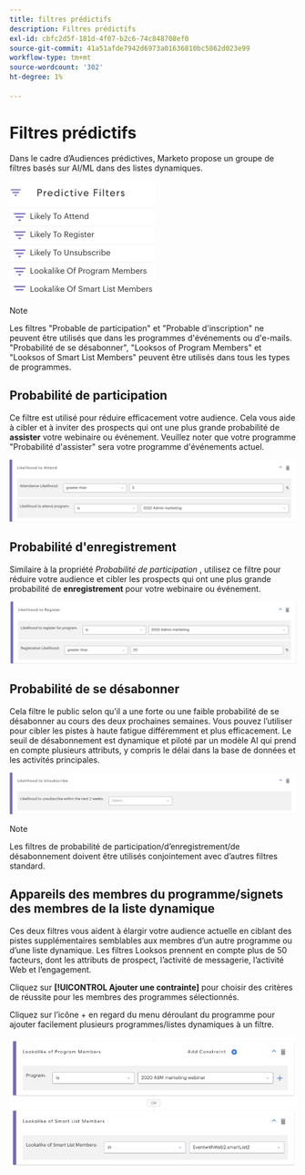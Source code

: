 ```yaml
---
title: filtres prédictifs
description: Filtres prédictifs
exl-id: cbfc2d5f-181d-4f07-b2c6-74c848708ef0
source-git-commit: 41a51afde7942d6973a01636810bc5862d023e99
workflow-type: tm+mt
source-wordcount: '302'
ht-degree: 1%

---
```


# Filtres prédictifs

Dans le cadre d’Audiences prédictives, Marketo propose un groupe de filtres basés sur AI/ML dans des listes dynamiques.

![Image Un](/help/sky/assets/predictive-audiences/predictive-filters/predictive-filters-1.png)

>[!NOTE]
>
>Les filtres &quot;Probable de participation&quot; et &quot;Probable d&#39;inscription&quot; ne peuvent être utilisés que dans les programmes d&#39;événements ou d&#39;e-mails. &quot;Probabilité de se désabonner&quot;, &quot;Looksos of Program Members&quot; et &quot;Looksos of Smart List Members&quot; peuvent être utilisés dans tous les types de programmes.

## Probabilité de participation

Ce filtre est utilisé pour réduire efficacement votre audience. Cela vous aide à cibler et à inviter des prospects qui ont une plus grande probabilité de **assister** votre webinaire ou événement. Veuillez noter que votre programme &quot;Probabilité d&#39;assister&quot; sera votre programme d&#39;événements actuel.

![Image deux](/help/sky/assets/predictive-audiences/predictive-filters/predictive-filters-2.png)

## Probabilité d&#39;enregistrement

Similaire à la propriété _Probabilité de participation_ , utilisez ce filtre pour réduire votre audience et cibler les prospects qui ont une plus grande probabilité de **enregistrement** pour votre webinaire ou événement.

![Image Trois](/help/sky/assets/predictive-audiences/predictive-filters/predictive-filters-3.png)

## Probabilité de se désabonner

Cela filtre le public selon qu&#39;il a une forte ou une faible probabilité de se désabonner au cours des deux prochaines semaines. Vous pouvez l’utiliser pour cibler les pistes à haute fatigue différemment et plus efficacement. Le seuil de désabonnement est dynamique et piloté par un modèle AI qui prend en compte plusieurs attributs, y compris le délai dans la base de données et les activités principales.

![Image Quatre](/help/sky/assets/predictive-audiences/predictive-filters/predictive-filters-4.png)

>[!NOTE]
>
>Les filtres de probabilité de participation/d’enregistrement/de désabonnement doivent être utilisés conjointement avec d’autres filtres standard.

## Appareils des membres du programme/signets des membres de la liste dynamique

Ces deux filtres vous aident à élargir votre audience actuelle en ciblant des pistes supplémentaires semblables aux membres d’un autre programme ou d’une liste dynamique. Les filtres Looksos prennent en compte plus de 50 facteurs, dont les attributs de prospect, l’activité de messagerie, l’activité Web et l’engagement.

Cliquez sur **[!UICONTROL Ajouter une contrainte]** pour choisir des critères de réussite pour les membres des programmes sélectionnés.

Cliquez sur l’icône + en regard du menu déroulant du programme pour ajouter facilement plusieurs programmes/listes dynamiques à un filtre.

![Image Cinq](/help/sky/assets/predictive-audiences/predictive-filters/predictive-filters-5.png)
